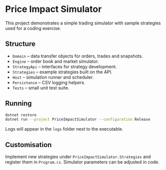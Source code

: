 # Price Impact Simulator

This project demonstrates a simple trading simulator with sample strategies used for a coding exercise.

## Structure

- `Domain` – data transfer objects for orders, trades and snapshots.
- `Engine` – order book and market simulator.
- `StrategyApi` – interfaces for strategy development.
- `Strategies` – example strategies built on the API.
- `Host` – simulation runner and scheduler.
- `Persistence` – CSV logging helpers.
- `Tests` – small unit test suite.

## Running

```bash
dotnet restore
dotnet run --project PriceImpactSimulator --configuration Release
```

Logs will appear in the `logs` folder next to the executable.

## Customisation

Implement new strategies under `PriceImpactSimulator.Strategies` and register them in `Program.cs`. Simulator parameters can be adjusted in code.
